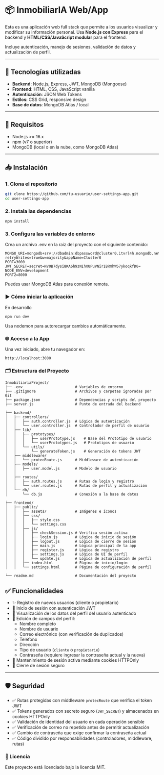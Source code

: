 # 📦 InmobiliarIA Web/App

Esta es una aplicación web full stack que permite a los usuarios visualizar y modificar su información personal. Usa **Node.js con Express** para el backend y **HTML/CSS/JavaScript modular** para el frontend.

Incluye autenticación, manejo de sesiones, validación de datos y actualización de perfil.

---
## 🚀 Tecnologías utilizadas

- **Backend**: Node.js, Express, JWT, MongoDB (Mongoose)
- **Frontend**: HTML, CSS, JavaScript vanilla
- **Autenticación**: JSON Web Tokens
- **Estilos**: CSS Grid, responsive design
- **Base de datos**: MongoDB Atlas / local


---

## 🚀 Requisitos

- Node.js >= 16.x
- npm (v7 o superior)
- MongoDB (local o en la nube, como MongoDB Atlas)

---

## 📥 Instalación

### 1. Clona el repositorio

```bash
git clone https://github.com/tu-usuario/user-settings-app.git
cd user-settings-app
```
### 2. Instala las dependencias

```bash
npm install
```

### 3. Configura las variables de entorno

Crea un archivo .env en la raíz del proyecto con el siguiente contenido:

```env
MONGO_URI=mongodb+srv://dbadmin:dbpassword@cluster0.itvrl4h.mongodb.net/users?retryWrites=true&w=majority&appName=Cluster0
PORT=3000
JWT_SECRET=secret=NV0B7dysi8KA6h9zNIhXUPuVNirIBRmhW57ykoqkfD0=
NODE_ENV=development
PORT2=8000
```
Puedes usar MongoDB Atlas para conexión remota.

### ▶️ Cómo iniciar la aplicación
En desarrollo
```bash
npm run dev
```
Usa nodemon para autorecargar cambios automáticamente.


### 🌐 Acceso a la App
Una vez iniciado, abre tu navegador en:

``` plaintext
http://localhost:3000   
```
### 🗂️ Estructura del Proyecto
```plaintext
InmobiliariaProject/
├── .env                        # Variables de entorno
├── .gitignore                  # Archivos y carpetas ignoradas por Git
├── package.json                # Dependencias y scripts del proyecto
├── server.js                   # Punto de entrada del backend

├── backend/
│   ├── controllers/
│   │   ├── auth.controller.js  # Lógica de autenticación
│   │   └── user.controller.js  # Controlador de perfil de usuario
│   ├── lib/
│   │   ├── prototypes/
│   │   │   ├── userPrototype.js    # Base del Prototipo de usuario
│   │   │   └── userPrototypes.js   # Prototipos de usuario
│   │   └── utils/
│   │       └── generateToken.js    # Generación de tokens JWT
│   ├── middleware/
│   │   └── protecRoute.js      # Middleware de autenticación
│   ├── models/
│   │   ├── user.model.js       # Modelo de usuario
│   │             
│   ├── routes/
│   │   ├── auth.routes.js      # Rutas de login y registro
│   │   └── user.routes.js      # Rutas de perfil y actualización
│   └── db/
│       └── db.js               # Conexión a la base de datos

├── frontend/
│   ├── public/
│   │   ├── assets/             # Imágenes e íconos
│   │   ├── css/
│   │   │   ├── style.css
│   │   │   └── settings.css            
│   │   ├── js/
│   │   │   ├── checkSession.js # Verifica sesión activa
│   │   │   ├── login.js        # Lógica de inicio de sesión
│   │   │   ├── logout.js       # Lógica de cierre de sesión
│   │   │   ├── main.js         # Lógica principal de la app    
│   │   │   ├── register.js     # Lógica de registro
│   │   │   ├── settings.js     # Lógica de UI de perfil
│   │   │   └── update.js       # Lógica de actualización de perfil
│   │   ├── index.html          # Página de inicio/login
│   │   └── settings.html       # Página de configuración de perfil

└── readme.md                   # Documentación del proyecto

```
## ✅ Funcionalidades

- ✨ Registro de nuevos usuarios (cliente o propietario)
- 🔐 Inicio de sesión con autenticación JWT
- 👤 Visualización de los datos del perfil del usuario autenticado
- 📝 Edición de campos del perfil:
    - Nombre completo
    - Nombre de usuario
    - Correo electrónico (con verificación de duplicados)
    - Teléfono
    - Dirección
    - Tipo de usuario (`cliente` o `propietario`)
    - Contraseña (requiere ingresar la contraseña actual y la nueva)
- 🔄 Mantenimiento de sesión activa mediante cookies HTTPOnly
- 🚪 Cierre de sesión seguro

---

## 🛡️ Seguridad

- ✅ Rutas protegidas con middleware `protecRoute` que verifica el token JWT
- ✅ Tokens generados con secreto seguro (`JWT_SECRET`) y almacenados en cookies HTTPOnly
- ✅ Validación de identidad del usuario en cada operación sensible
- ✅ Verificación de correo no repetido antes de permitir actualización
- ✅ Cambio de contraseña que exige confirmar la contraseña actual
- ✅ Código dividido por responsabilidades (controladores, middleware, rutas)


### 📄 Licencia
Este proyecto está licenciado bajo la licencia MIT.
